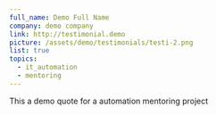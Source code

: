 ```yaml
---
full_name: Demo Full Name
company: demo company
link: http://testimonial.demo
picture: /assets/demo/testimonials/testi-2.png
list: true
topics:
  - it_automation
  - mentoring
---
```

This a demo quote for a automation mentoring project
